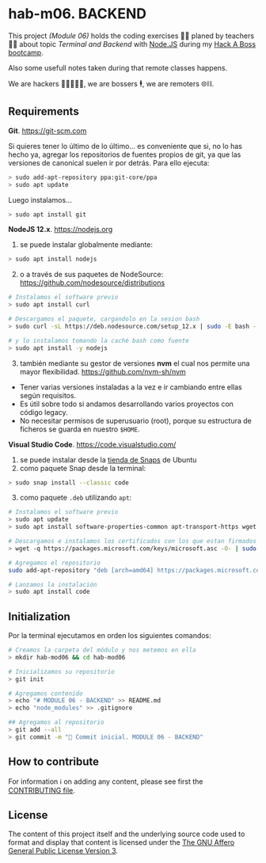 # hab-m06. BACKEND

This project _(Module 06)_ holds the coding exercises 🧑‍💻 planed by teachers 🧑‍🏫 about topic _Terminal and Backend_ with [Node.JS](https://nodejs.org) during my [Hack A Boss bootcamp](https://hackaboss.dev/bootcamp-programacion-remoto).

Also some usefull notes taken during that remote classes happens.

We are hackers 🧑‍🎓🧑‍💻🧞, we are bossers 🕴️, we are remoters 🌐⛓️.


## Requirements

**Git**. https://git-scm.com

Si quieres tener lo último de lo último... es conveniente que si, no lo has hecho ya, agregar los repositorios de fuentes propios de git, ya que las versiones de canonical suelen ir por detrás. Para ello ejecuta:

```bash
> sudo add-apt-repository ppa:git-core/ppa
> sudo apt update
```

Luego instalamos...

```bash
> sudo apt install git
```

**NodeJS 12.x**. https://nodejs.org

1. se puede instalar globalmente mediante:
```bash
> sudo apt install nodejs
```
2. o a través de sus paquetes de NodeSource:
  https://github.com/nodesource/distributions
```bash
# Instalamos el software previo
> sudo apt install curl

# Descargamos el paquete, cargandolo en la sesion bash
> sudo curl -sL https://deb.nodesource.com/setup_12.x | sudo -E bash -

# y lo instalamos tomando la caché bash como fuente
> sudo apt install -y nodejs
```
3. también mediante su gestor de versiones **nvm** el cual nos permite una mayor flexibilidad.
  https://github.com/nvm-sh/nvm
  - Tener varias versiones instaladas a la vez e ir cambiando entre ellas según requisitos.
  - Es útil sobre todo si andamos desarrollando varios proyectos con código legacy.
  - No necesitar permisos de superusuario (root), porque su estructura de ficheros se guarda en nuestro `$HOME`.


**Visual Studio Code**. https://code.visualstudio.com/

1. se puede instalar desde la [tienda de Snaps](https://snapcraft.io/code) de Ubuntu
2. como paquete Snap desde la terminal:
```bash
> sudo snap install --classic code
```
3. como paquete `.deb` utilizando `apt`:
```bash
# Instalamos el software previo
> sudo apt update
> sudo apt install software-properties-common apt-transport-https wget

# Descargamos e instalamos los certificados con los que estan firmados los paquetes de Microsoft
> wget -q https://packages.microsoft.com/keys/microsoft.asc -O- | sudo apt-key add -

# Agregamos el repositorio
sudo add-apt-repository "deb [arch=amd64] https://packages.microsoft.com/repos/vscode stable main"

# Lanzamos la instalación
> sudo apt install code
```

## Initialization

Por la terminal ejecutamos en orden los siguientes comandos:

```bash
# Creamos la carpeta del módulo y nos metemos en ella
> mkdir hab-mod06 && cd hab-mod06

# Inicializamos su repositorio
> git init

# Agregamos contenido
> echo "# MODULE 06 - BACKEND" >> README.md
> echo "node_modules" >> .gitignore

## Agregamos al repositorio
> git add --all
> git commit -m "🎉 Commit inicial. MODULE 06 - BACKEND"

```


## How to contribute

For information ℹ️ on adding any content, please see first the [CONTRIBUTING file](CONTRIBUTING.md).


## License

The content of this project itself and the underlying source code used to format and display that content is licensed under the [The GNU Affero General Public License Version 3](LICENSE).
